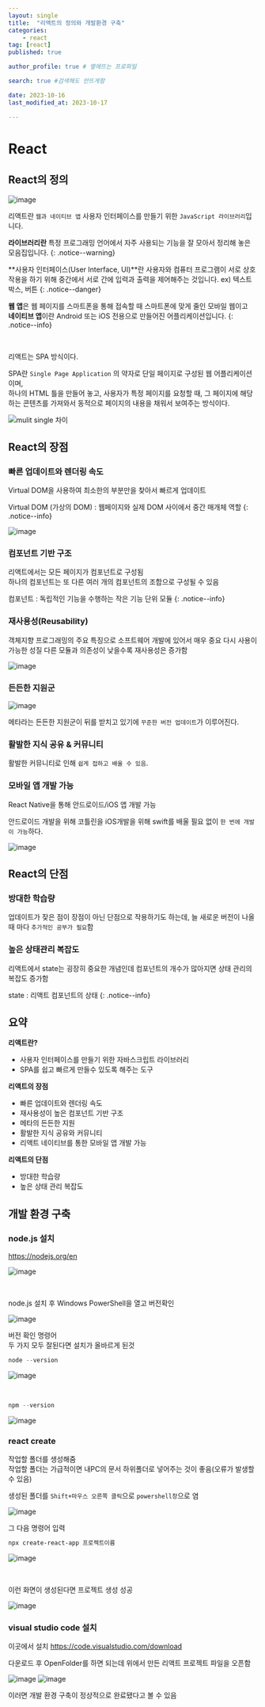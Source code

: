 ```yaml
---
layout: single
title:  "리액트의 정의와 개발환경 구축"
categories: 
    - react
tag: [react]
published: true

author_profile: true # 옆에뜨는 프로파일

search: true #검색해도 안뜨게함

date: 2023-10-16
last_modified_at: 2023-10-17

---
```


# React

## React의 정의

![image](https://github.com/novicehog/comments/assets/131991619/73d3f34d-00ed-48a0-b1cb-57ec1d878528)

리액트란 `웹과 네이티브 앱` 사용자 인터페이스를 만들기 위한 `JavaScript 라이브러리`입니다.

**라이브러리란** 특정 프로그래밍 언어에서 자주 사용되는 기능을 잘 모아서
정리해 놓은 모음집입니다.
{: .notice--warning}

**사용자 인터페이스(User Interface, UI)**란 사용자와 컴퓨터 프로그램이 서로 상호작용을 하기 위해 중간에서
서로 간에 입력과 출력을 제어해주는 것입니다. ex) 텍스트 박스, 버튼
{: .notice--danger}

**웹 앱**은 웹 페이지를 스마트폰을 통해 접속할 때 스마트폰에 맞게 줄인 모바일 웹이고 <br>
**네이티브 앱**이란 Android 또는 iOS 전용으로 만들어진 어플리케이션입니다.
{: .notice--info}

<br>

리액트는 SPA 방식이다.

SPA란 `Single Page Application` 의 약자로 단일 페이지로 구성된 웹 어플리케이션이며, <br>
하나의 HTML 틀을 만들어 놓고, 사용자가 특정 페이지를 요청할 때, 그 페이지에 해당하는 콘텐츠를 가져와서 동적으로 페이지의 내용을 채워서 보여주는 방식이다.

![mulit single 차이](https://github.com/novicehog/comments/assets/131991619/bf7bb41f-380b-45f5-a185-835115ae14e3)


## React의 장점

### 빠른 업데이트와 렌더링 속도
Virtual DOM을 사용하여 최소한의 부분만을 찾아서 빠르게 업데이트

Virtual DOM (가상의 DOM) : 웹페이지와 실제 DOM 사이에서 중간 매개체 역할
{: .notice--info}

![image](https://github.com/novicehog/comments/assets/131991619/b88c19be-e045-4188-b955-bd749e6a2dcc)


### 컴포넌트 기반 구조
리액트에서는 모든 페이지가 컴포넌트로 구성됨<br>
하나의 컴포넌트는 또 다른 여러 개의 컴포넌트의 조합으로 구성될 수 있음

컴포넌트 : 독립적인 기능을 수행하는 작은 기능 단위 모듈
{: .notice--info}

### 재사용성(Reusability)
객체지향 프로그래밍의 주요 특징으로 소프트웨어 개발에 있어서 매우 중요
다시 사용이 가능한 성질
다른 모듈과 의존성이 낮을수록 재사용성은 증가함

![image](https://github.com/novicehog/comments/assets/131991619/7130a03c-306e-44dc-b335-d8a68395c97d)

### 든든한 지원군

![image](https://github.com/novicehog/comments/assets/131991619/b024548c-492b-4c43-a2bf-ffd5337715ca)

메타라는 든든한 지원군이 뒤를 받치고 있기에 `꾸준한 버전 업데이트`가 이루어진다.

### 활발한 지식 공유 & 커뮤니티
활발한 커뮤니티로 인해 `쉽게 접하고 배울 수 있음`.


### 모바일 앱 개발 가능
React Native을 통해 안드로이드/iOS 앱 개발 가능

안드로이드 개발을 위해 코틀린을 iOS개발을 위해 swift를 배울 필요 없이
`한 번에 개발이 가능`하다.

![image](https://github.com/novicehog/comments/assets/131991619/24cd75e0-3169-48f7-a6ac-3c017693a715)


## React의 단점

### 방대한 학습량
업데이트가 잦은 점이 장점이 아닌 단점으로 작용하기도 하는데, 늘 새로운 버전이 나올 때 마다 `추가적인 공부가 필요`함

### 높은 상태관리 복잡도
리액트에서 state는 굉장히 중요한 개념인데
컴포넌트의 개수가 많아지면 상태 관리의 복잡도 증가함

state : 리액트 컴포넌트의 상태
{: .notice--info}


## 요약
**리액트란?**
- 사용자 인터페이스를 만들기 위한 자바스크립트 라이브러리
- SPA를 쉽고 빠르게 만들수 있도록 해주는 도구

**리액트의 장점**
- 빠른 업데이트와 렌더링 속도
- 재사용성이 높은 컴포넌트 기반 구조
- 메타의 든든한 지원
- 활발한 지식 공유와 커뮤니티
- 리액트 네이티브를 통한 모바일 앱 개발 가능

**리액트의 단점**
- 방대한 학습량
- 높은 상태 관리 복잡도



## 개발 환경 구축
### node.js 설치
https://nodejs.org/en

![image](https://github.com/novicehog/comments/assets/131991619/3bd1f9a0-8fe8-49cc-a1d9-6c65a4f61124)


<br>

node.js 설치 후 Windows PowerShell을 열고 버전확인

![image](https://github.com/novicehog/comments/assets/131991619/5085415d-883b-4e44-be5b-c70d850ebcb9)

버전 확인 명령어<br>
두 가지 모두 잘된다면 설치가 올바르게 된것

```powershell
node --version
```

![image](https://github.com/novicehog/comments/assets/131991619/4e0a51f8-d1c3-4a37-b23a-ae8093aa3c25)

<br>

```powershell
npm --version
```
![image](https://github.com/novicehog/comments/assets/131991619/1ce337c6-d659-4c99-841e-b21e66be573f)


### react create
작업할 폴더를 생성해줌 <br>
작업할 폴더는 가급적이면 내PC의 문서 하위폴더로 넣어주는 것이 좋음(오류가 발생할 수 있음)

생성된 폴더를 `Shift+마우스 오른쪽 클릭`으로 `powershell창`으로 염

![image](https://github.com/novicehog/comments/assets/131991619/478db311-5cc7-4692-a952-d973f680bb3e)


그 다음 명령어 입력
```powershell
npx create-react-app 프로젝트이름
```

![image](https://github.com/novicehog/comments/assets/131991619/41d01a72-885a-4ee3-acde-67862991609b)

<br>

이런 화면이 생성된다면 프로젝트 생성 성공

![image](https://github.com/novicehog/comments/assets/131991619/fc2134c9-432b-4b58-9483-b3bd64eba344)



### visual studio code 설치
이곳에서 설치
https://code.visualstudio.com/download

다운로드 후 OpenFolder를 하면 되는데 위에서 만든 리액트 프로젝트 파일을 오픈함

![image](https://github.com/novicehog/comments/assets/131991619/ddb17e60-f480-4ec2-bc21-d49ec3b20d1b)
![image](https://github.com/novicehog/comments/assets/131991619/36130a8f-2334-4767-8757-d217b55381b7)

이러면 개발 환경 구축이 정상적으로 완료됐다고 볼 수 있음